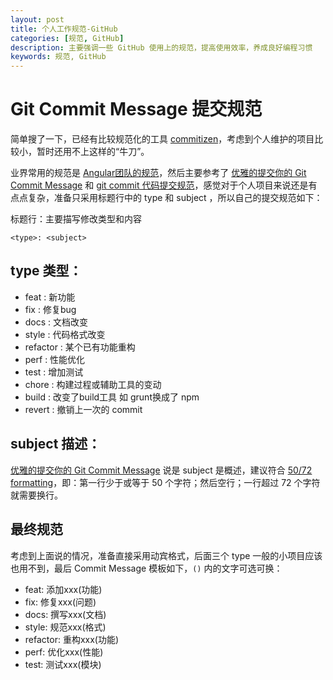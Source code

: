 ```yaml
---
layout: post
title: 个人工作规范-GitHub
categories: [规范, GitHub]
description: 主要强调一些 GitHub 使用上的规范，提高使用效率，养成良好编程习惯
keywords: 规范, GitHub
---
```


# Git Commit Message 提交规范

简单搜了一下，已经有比较规范化的工具 [commitizen](https://github.com/commitizen/cz-cli)，考虑到个人维护的项目比较小，暂时还用不上这样的“牛刀”。

业界常用的规范是 [Angular团队的规范](https://github.com/angular/angular.js/blob/master/DEVELOPERS.md#-git-commit-guidelines)，然后主要参考了 [优雅的提交你的 Git Commit Message][1] 和 [git commit 代码提交规范][2]，感觉对于个人项目来说还是有点点复杂，准备只采用标题行中的 type 和 subject ，所以自己的提交规范如下：

标题行：主要描写修改类型和内容

```
<type>: <subject>
```

## type 类型：
- feat : 新功能
- fix : 修复bug
- docs : 文档改变
- style : 代码格式改变
- refactor : 某个已有功能重构
- perf : 性能优化
- test : 增加测试
- chore : 构建过程或辅助工具的变动
- build : 改变了build工具 如 grunt换成了 npm
- revert : 撤销上一次的 commit

## subject 描述：
[优雅的提交你的 Git Commit Message][1] 说是 subject 是概述，建议符合 [50/72 formatting][3]，即：第一行少于或等于 50 个字符；然后空行；一行超过 72 个字符就需要换行。

## 最终规范
考虑到上面说的情况，准备直接采用动宾格式，后面三个 type 一般的小项目应该也用不到，最后 Commit Message 模板如下，`()` 内的文字可选可换：

- feat: 添加xxx(功能)
- fix: 修复xxx(问题)
- docs: 撰写xxx(文档)
- style: 规范xxx(格式)
- refactor: 重构xxx(功能)
- perf: 优化xxx(性能)
- test: 测试xxx(模块)

[1]: https://juejin.im/post/5afc5242f265da0b7f44bee4
[2]: https://segmentfault.com/a/1190000017205604
[3]: https://stackoverflow.com/questions/2290016/git-commit-messages-50-72-formatting


